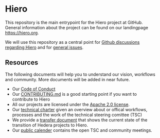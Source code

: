 # Hiero

This repository is the main entrypoint for the Hiero project at GitHub.
General information about the project can be found on our landingpage https://hiero.org. 

We will use this repository as a central point for [Github discussions regarding Hiero](https://github.com/orgs/LFDT-Hiero/discussions) and for [general issues](https://github.com/LFDT-Hiero/hiero/issues).

## Resources

The following documents will help you to understand our vision, workflows and community. More documents will be added in near future.

- Our [Code of Conduct](https://www.lfdecentralizedtrust.org/code-of-conduct)
- Our [CONTRIBUTING.md](https://github.com/hiero-ledger/.github/blob/main/CONTRIBUTING.md) is a good starting point if you want to contribute to Hiero
- All our projects are licensed under the [Apache 2.0 license](https://github.com/hiero-ledger/.github/blob/main/LICENSE.md).
- Our [technical charter](https://github.com/hiero-ledger/hiero/blob/main/technical-charter.md) given an overview about or offical workflows, processes and the work of the technical steering comittee (TSC)
- We provide a [transfer document](https://github.com/hiero-ledger/hiero/blob/main/transition.md) that shows the current state of the transition of Hedera projects to Hiero.
- Our [public calender](https://zoom-lfx.platform.linuxfoundation.org/meetings/lf-decentralized-trust) contains the open TSC and community meetings.
